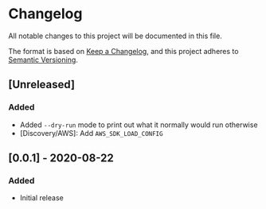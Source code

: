 # Changelog

All notable changes to this project will be documented in this file.

The format is based on [Keep a Changelog](https://keepachangelog.com/en/1.0.0/),
and this project adheres to [Semantic Versioning](https://semver.org/spec/v2.0.0.html).

## [Unreleased]

### Added

- Added `--dry-run` mode to print out what it normally would run otherwise
- [Discovery/AWS]: Add `AWS_SDK_LOAD_CONFIG`

## [0.0.1] - 2020-08-22

### Added

- Initial release

